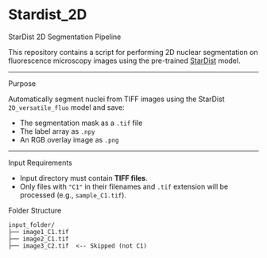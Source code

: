 # Stardist_2D

 StarDist 2D Segmentation Pipeline

This repository contains a script for performing 2D nuclear segmentation on fluorescence microscopy images using the pre-trained [StarDist](https://github.com/stardist/stardist) model.

---

 Purpose

Automatically segment nuclei from TIFF images using the StarDist `2D_versatile_fluo` model and save:

- The segmentation mask as a `.tif` file
- The label array as `.npy`
- An RGB overlay image as `.png`

---

 Input Requirements

- Input directory must contain **TIFF files**.
- Only files with `"C1"` in their filenames and `.tif` extension will be processed (e.g., `sample_C1.tif`).

 Folder Structure

```text
input_folder/
├── image1_C1.tif
├── image2_C1.tif
├── image3_C2.tif  <-- Skipped (not C1)
